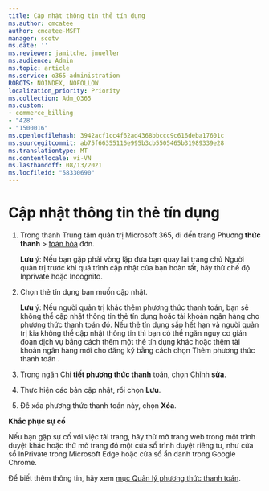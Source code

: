```yaml
---
title: Cập nhật thông tin thẻ tín dụng
ms.author: cmcatee
author: cmcatee-MSFT
manager: scotv
ms.date: ''
ms.reviewer: jamitche, jmueller
ms.audience: Admin
ms.topic: article
ms.service: o365-administration
ROBOTS: NOINDEX, NOFOLLOW
localization_priority: Priority
ms.collection: Adm_O365
ms.custom:
- commerce_billing
- "428"
- "1500016"
ms.openlocfilehash: 3942acf1cc4f62ad4368bbccc9c616deba17601c
ms.sourcegitcommit: ab75f66355116e995b3cb5505465b31989339e28
ms.translationtype: MT
ms.contentlocale: vi-VN
ms.lasthandoff: 08/13/2021
ms.locfileid: "58330690"
---
```

# <a name="update-credit-card-information"></a>Cập nhật thông tin thẻ tín dụng

1. Trong thanh Trung tâm quản trị Microsoft 365, đi đến trang Phương **thức thanh** \> [toán hóa](https://go.microsoft.com/fwlink/p/?linkid=2018806) đơn.

    **Lưu** ý: Nếu bạn gặp phải vòng lặp đưa bạn quay lại trang chủ Người quản trị trước khi quá trình cập nhật của bạn hoàn tất, hãy thử chế độ Inprivate hoặc Incognito.
  
2. Chọn thẻ tín dụng bạn muốn cập nhật.

    **Lưu** ý: Nếu người quản trị khác thêm phương thức thanh toán, bạn sẽ không thể cập nhật thông tin thẻ tín dụng hoặc tài khoản ngân hàng cho phương thức thanh toán đó. Nếu thẻ tín dụng sắp hết hạn và người quản trị kia không thể cập nhật thông tin thì bạn có thể ngăn nguy cơ gián đoạn dịch vụ bằng cách thêm một thẻ tín dụng khác hoặc thêm tài khoản ngân hàng mới cho đăng ký bằng cách chọn Thêm phương thức thanh toán **.**
  
3. Trong ngăn Chi **tiết phương thức thanh** toán, chọn Chỉnh **sửa**.

4. Thực hiện các bản cập nhật, rồi chọn **Lưu**.

5. Để xóa phương thức thanh toán này, chọn **Xóa**.

**Khắc phục sự cố**

Nếu bạn gặp sự cố với việc tải trang, hãy thử mở trang web trong một trình duyệt khác hoặc thử mở trang đó một cửa sổ trình duyệt riêng tư, như cửa sổ InPrivate trong Microsoft Edge hoặc cửa sổ ẩn danh trong Google Chrome. 

Để biết thêm thông tin, hãy xem [mục Quản lý phương thức thanh toán](https://docs.microsoft.com/microsoft-365/commerce/billing-and-payments/manage-payment-methods).